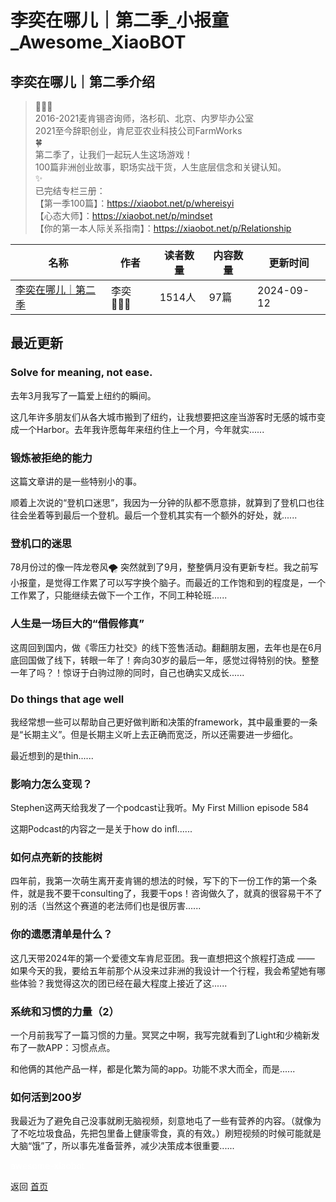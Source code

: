 # 李奕在哪儿｜第二季_小报童_Awesome_XiaoBOT

## 李奕在哪儿｜第二季介绍
> 👩🏻‍🌾    
2016-2021麦肯锡咨询师，洛杉矶、北京、内罗毕办公室    
2021至今辞职创业，肯尼亚农业科技公司FarmWorks    
🍀    
第二季了，让我们一起玩人生这场游戏！    
100篇非洲创业故事，职场实战干货，人生底层信念和关键认知。    
✨    
已完结专栏三册：    
【第一季100篇】：https://xiaobot.net/p/whereisyi    
【心态大师】：https://xiaobot.net/p/mindset    
【你的第一本人际关系指南】：https://xiaobot.net/p/Relationship  
  


|名称|作者|读者数量|内容数量|更新时间|
|---|---|---|---|---|
|[李奕在哪儿｜第二季](https://xiaobot.net/p/whereisyi2?refer=0b133df9-27dc-423b-8101-639049001c13)|李奕👩🏻‍🌾|1514人|97篇|2024-09-12|

## 最近更新
### Solve for meaning, not ease.

去年3月我写了一篇爱上纽约的瞬间。

这几年许多朋友们从各大城市搬到了纽约，让我想要把这座当游客时无感的城市变成一个Harbor。去年我许愿每年来纽约住上一个月，今年就实......

### 锻炼被拒绝的能力

这篇文章讲的是一些特别小的事。

顺着上次说的“登机口迷思”，我因为一分钟的队都不愿意排，就算到了登机口也往往会坐着等到最后一个登机。最后一个登机其实有一个额外的好处，就......

### 登机口的迷思

78月份过的像一阵龙卷风🌪️
突然就到了9月，整整俩月没有更新专栏。我之前写小报童，是觉得工作累了可以写字换个脑子。而最近的工作饱和到的程度是，一个工作累了，只能继续去做下一个工作，不同工种轮班......

### 人生是一场巨大的“借假修真”

这周回到国内，做《零压力社交》的线下签售活动。翻翻朋友圈，去年也是在6月底回国做了线下，转眼一年了！奔向30岁的最后一年，感觉过得特别的快。整整一年了吗？！惊讶于白驹过隙的同时，自己也确实又成长......

### Do things that age well

我经常想一些可以帮助自己更好做判断和决策的framework，其中最重要的一条是“长期主义”。但是长期主义听上去正确而宽泛，所以还需要进一步细化。

最近想到的是thin......

### 影响力怎么变现？

Stephen这两天给我发了一个podcast让我听。My First Million episode 584

这期Podcast的内容之一是关于how do infl......

### 如何点亮新的技能树

四年前，我第一次萌生离开麦肯锡的想法的时候，写下的下一份工作的第一个条件，就是我不要干consulting了，我要干ops！咨询做久了，就真的很容易干不了别的活（当然这个赛道的老法师们也是很厉害......

### 你的遗愿清单是什么？

这几天带2024年的第一个爱德文车肯尼亚团。我一直想把这个旅程打造成 ——
如果今天的我，要给五年前那个从没来过非洲的我设计一个行程，我会希望她有哪些体验？我觉得这次的团已经在最大程度上接近了这......

### 系统和习惯的力量（2）

一个月前我写了一篇习惯的力量。冥冥之中啊，我写完就看到了Light和少楠新发布了一款APP：习惯点点。

和他俩的其他产品一样，都是化繁为简的app。功能不求大而全，而是......

### 如何活到200岁

我最近为了避免自己没事就刷无脑视频，刻意地屯了一些有营养的内容。（就像为了不吃垃圾食品，先把包里备上健康零食，真的有效。）刷短视频的时候可能就是大脑“饿”了，所以事先准备营养，减少决策成本很重要......


<a href="https://github.com/Reno9527/awesome-xiaobot" style="color: white; text-decoration: none;">awesome-xiaobot</a>

返回 [首页](../README.md)
